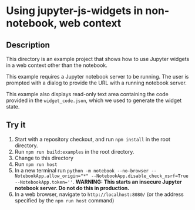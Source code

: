 # Using jupyter-js-widgets in non-notebook, web context

## Description

This directory is an example project that shows how to use Jupyter widgets
in a web context other than the notebook.

This example requires a Jupyter notebook server to be running. The user is
prompted with a dialog to provide the URL with a running notebook server.

This example also displays read-only text area containing the code
provided in the `widget_code.json`, which we used to generate the widget state.

## Try it

1. Start with a repository checkout, and run `npm install` in the root directory.
2. Run `npm run build:examples` in the root directory.
3. Change to this directory
4. Run `npm run host`
5. In a new terminal run `python -m notebook --no-browser --NotebookApp.allow_origin="*" --NotebookApp.disable_check_xsrf=True --NotebookApp.token=''`. **WARNING: This starts an insecure Jupyter notebook server. Do not do this in production.**
6. In a web browser, navigate to `http://localhost:8080/` (or the address specified by the `npm run host` command)
